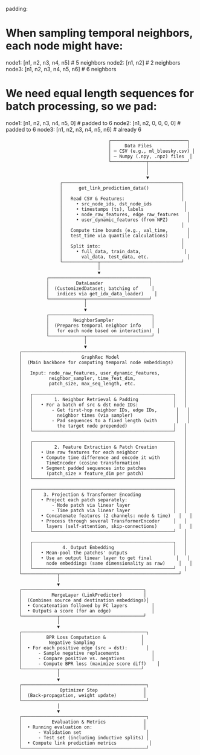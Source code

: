 padding:
# When sampling temporal neighbors, each node might have:
node1: [n1, n2, n3, n4, n5]        # 5 neighbors
node2: [n1, n2]                    # 2 neighbors
node3: [n1, n2, n3, n4, n5, n6]    # 6 neighbors

# We need equal length sequences for batch processing, so we pad:
node1: [n1, n2, n3, n4, n5, 0]     # padded to 6
node2: [n1, n2, 0, 0, 0, 0]        # padded to 6
node3: [n1, n2, n3, n4, n5, n6]    # already 6

                                          ┌────────────────────────────┐
                                          │     Data Files             │
                                          │ ─ CSV (e.g., ml_bluesky.csv) │
                                          │ ─ Numpy (.npy, .npz) files  │
                                          └─────────────┬──────────────┘
                                                        │
                                                        │
                                                        ▼
                        ┌────────────────────────────────────────────┐
                        │      get_link_prediction_data()            │
                        │                                            │
                        │   Read CSV & Features:                     │
                        │     • src_node_ids, dst_node_ids            │
                        │     • timestamps (ts), labels               │
                        │     • node_raw_features, edge_raw_features   │
                        │     • user_dynamic_features (from NPZ)       │
                        │                                            │
                        │   Compute time bounds (e.g., val_time,       │
                        │   test_time via quantile calculations)       │
                        │                                            │
                        │   Split into:                              │
                        │     • full_data, train_data,                │
                        │       val_data, test_data, etc.              │
                        └─────────────┬──────────────────────────────┘
                                      │
                                      ▼
                   ┌─────────────────────────────────────┐
                   │          DataLoader                 │
                   │  (CustomizedDataset; batching of     │
                   │   indices via get_idx_data_loader)    │
                   └─────────────┬───────────────────────┘
                                 │
                                 ▼
                   ┌──────────────────────────────────────┐
                   │         NeighborSampler              │
                   │  (Prepares temporal neighbor info    │
                   │   for each node based on interaction)  │
                   └─────────────┬────────────────────────┘
                                 │
                                 ▼
         ┌────────────────────────────────────────────────────────────┐
         │                      GraphRec Model                        │
         │  (Main backbone for computing temporal node embeddings)    │
         │                                                            │
         │   Input: node_raw_features, user_dynamic_features,         │
         │          neighbor_sampler, time_feat_dim,                  │
         │          patch_size, max_seq_length, etc.                  │
         │                                                            │
         │   ┌────────────────────────────────────────────────────┐   │
         │   │        1. Neighbor Retrieval & Padding             │   │
         │   │   • For a batch of src & dst node IDs:             │   │
         │   │       - Get first-hop neighbor IDs, edge IDs,       │   │
         │   │         neighbor times (via sampler)                │   │
         │   │       - Pad sequences to a fixed length (with       │   │
         │   │         the target node prepended)                 │   │
         │   └────────────────────────────────────────────────────┘   │
         │                                                            │
         │   ┌────────────────────────────────────────────────────┐   │
         │   │        2. Feature Extraction & Patch Creation      │   │
         │   │   • Use raw features for each neighbor             │   │
         │   │   • Compute time difference and encode it with     │   │
         │   │     TimeEncoder (cosine transformation)            │   │
         │   │   • Segment padded sequences into patches          │   │
         │   │     (patch_size × feature_dim per patch)           │   │
         │   └────────────────────────────────────────────────────┘   │
         │                                                            │
         │   ┌────────────────────────────────────────────────────┐   │
         │   │    3. Projection & Transformer Encoding            │   │
         │   │   • Project each patch separately:                 │   │
         │   │       - Node patch via linear layer                │   │
         │   │       - Time patch via linear layer                │   │
         │   │   • Concatenate features (2 channels: node & time)   │   │
         │   │   • Process through several TransformerEncoder     │   │
         │   │     layers (self-attention, skip-connections)        │   │
         │   └────────────────────────────────────────────────────┘   │
         │                                                            │
         │   ┌────────────────────────────────────────────────────┐   │
         │   │           4. Output Embedding                      │   │
         │   │   • Mean-pool the patches' outputs                 │   │
         │   │   • Use an output linear layer to get final         │   │
         │   │     node embeddings (same dimensionality as raw)     │   │
         │   └────────────────────────────────────────────────────┘   │
         └─────────────┬────────────────────────────────────────────┘
                       │
                       ▼
         ┌─────────────────────────────────────────────┐
         │           MergeLayer (LinkPredictor)        │
         │  (Combines source and destination embeddings)│
         │  • Concatenation followed by FC layers         │
         │  • Outputs a score (for an edge)               │
         └─────────────┬───────────────────────────────┘
                       │
                       ▼
         ┌──────────────────────────────────────────────┐
         │         BPR Loss Computation &             │
         │          Negative Sampling                 │
         │  • For each positive edge (src → dst):       │
         │      - Sample negative replacements            │
         │      - Compare positive vs. negatives          │
         │      - Compute BPR loss (maximize score diff)    │
         └─────────────┬──────────────────────────────┘
                       │
                       ▼
         ┌──────────────────────────────────────────────┐
         │              Optimizer Step                 │
         │  (Back-propagation, weight update)          │
         └──────────────────────────────────────────────┘
                       │
                       ▼
         ┌──────────────────────────────────────────────┐
         │           Evaluation & Metrics              │
         │  • Running evaluation on:                   │
         │      - Validation set                        │
         │      - Test set (including inductive splits) │
         │  • Compute link prediction metrics            │
         └──────────────────────────────────────────────┘